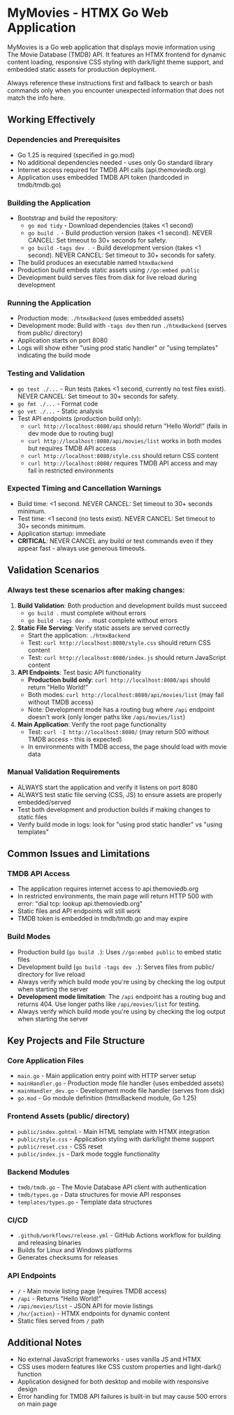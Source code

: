 # MyMovies - HTMX Go Web Application

MyMovies is a Go web application that displays movie information using The Movie Database (TMDB) API. It features an HTMX frontend for dynamic content loading, responsive CSS styling with dark/light theme support, and embedded static assets for production deployment.

Always reference these instructions first and fallback to search or bash commands only when you encounter unexpected information that does not match the info here.

## Working Effectively

### Dependencies and Prerequisites
- Go 1.25 is required (specified in go.mod)
- No additional dependencies needed - uses only Go standard library
- Internet access required for TMDB API calls (api.themoviedb.org)
- Application uses embedded TMDB API token (hardcoded in tmdb/tmdb.go)

### Building the Application
- Bootstrap and build the repository:
  - `go mod tidy` - Download dependencies (takes <1 second)
  - `go build .` - Build production version (takes <1 second). NEVER CANCEL: Set timeout to 30+ seconds for safety.
  - `go build -tags dev .` - Build development version (takes <1 second). NEVER CANCEL: Set timeout to 30+ seconds for safety.
- The build produces an executable named `htmxBackend`
- Production build embeds static assets using `//go:embed public`
- Development build serves files from disk for live reload during development

### Running the Application
- Production mode: `./htmxBackend` (uses embedded assets)
- Development mode: Build with `-tags dev` then run `./htmxBackend` (serves from public/ directory)
- Application starts on port 8080
- Logs will show either "using prod static handler" or "using templates" indicating the build mode

### Testing and Validation
- `go test ./...` - Run tests (takes <1 second, currently no test files exist). NEVER CANCEL: Set timeout to 30+ seconds for safety.
- `go fmt ./...` - Format code
- `go vet ./...` - Static analysis
- Test API endpoints (production build only):
  - `curl http://localhost:8080/api` should return "Hello World!" (fails in dev mode due to routing bug)
  - `curl http://localhost:8080/api/movies/list` works in both modes but requires TMDB API access
  - `curl http://localhost:8080/style.css` should return CSS content
  - `curl http://localhost:8080/` requires TMDB API access and may fail in restricted environments

### Expected Timing and Cancellation Warnings
- Build time: <1 second. NEVER CANCEL: Set timeout to 30+ seconds minimum.
- Test time: <1 second (no tests exist). NEVER CANCEL: Set timeout to 30+ seconds minimum.
- Application startup: immediate
- **CRITICAL**: NEVER CANCEL any build or test commands even if they appear fast - always use generous timeouts.

## Validation Scenarios

### Always test these scenarios after making changes:
1. **Build Validation**: Both production and development builds must succeed
   - `go build .` must complete without errors
   - `go build -tags dev .` must complete without errors
2. **Static File Serving**: Verify static assets are served correctly
   - Start the application: `./htmxBackend`
   - Test: `curl http://localhost:8080/style.css` should return CSS content
   - Test: `curl http://localhost:8080/index.js` should return JavaScript content
3. **API Endpoints**: Test basic API functionality
   - **Production build only**: `curl http://localhost:8080/api` should return "Hello World!"
   - Both modes: `curl http://localhost:8080/api/movies/list` (may fail without TMDB access)
   - Note: Development mode has a routing bug where `/api` endpoint doesn't work (only longer paths like `/api/movies/list`)
4. **Main Application**: Verify the root page functionality
   - Test: `curl -I http://localhost:8080/` (may return 500 without TMDB access - this is expected)
   - In environments with TMDB access, the page should load with movie data

### Manual Validation Requirements
- ALWAYS start the application and verify it listens on port 8080
- ALWAYS test static file serving (CSS, JS) to ensure assets are properly embedded/served
- Test both development and production builds if making changes to static files
- Verify build mode in logs: look for "using prod static handler" vs "using templates"

## Common Issues and Limitations

### TMDB API Access
- The application requires internet access to api.themoviedb.org
- In restricted environments, the main page will return HTTP 500 with error: "dial tcp: lookup api.themoviedb.org"
- Static files and API endpoints will still work
- TMDB token is embedded in tmdb/tmdb.go and may expire

### Build Modes
- Production build (`go build .`): Uses `//go:embed public` to embed static files
- Development build (`go build -tags dev .`): Serves files from public/ directory for live reload
- Always verify which build mode you're using by checking the log output when starting the server
- **Development mode limitation**: The `/api` endpoint has a routing bug and returns 404. Use longer paths like `/api/movies/list` for testing.
- Always verify which build mode you're using by checking the log output when starting the server

## Key Projects and File Structure

### Core Application Files
- `main.go` - Main application entry point with HTTP server setup
- `mainHandler.go` - Production mode file handler (uses embedded assets)
- `mainHandler_dev.go` - Development mode file handler (serves from disk)
- `go.mod` - Go module definition (htmxBackend module, Go 1.25)

### Frontend Assets (public/ directory)
- `public/index.gohtml` - Main HTML template with HTMX integration
- `public/style.css` - Application styling with dark/light theme support
- `public/reset.css` - CSS reset
- `public/index.js` - Dark mode toggle functionality

### Backend Modules
- `tmdb/tmdb.go` - The Movie Database API client with authentication
- `tmdb/types.go` - Data structures for movie API responses
- `templates/types.go` - Template data structures

### CI/CD
- `.github/workflows/release.yml` - GitHub Actions workflow for building and releasing binaries
- Builds for Linux and Windows platforms
- Generates checksums for releases

### API Endpoints
- `/` - Main movie listing page (requires TMDB access)
- `/api` - Returns "Hello World!"
- `/api/movies/list` - JSON API for movie listings
- `/hx/{action}` - HTMX endpoints for dynamic content
- Static files served from `/` path

## Additional Notes
- No external JavaScript frameworks - uses vanilla JS and HTMX
- CSS uses modern features like CSS custom properties and light-dark() function
- Application designed for both desktop and mobile with responsive design
- Error handling for TMDB API failures is built-in but may cause 500 errors on main page